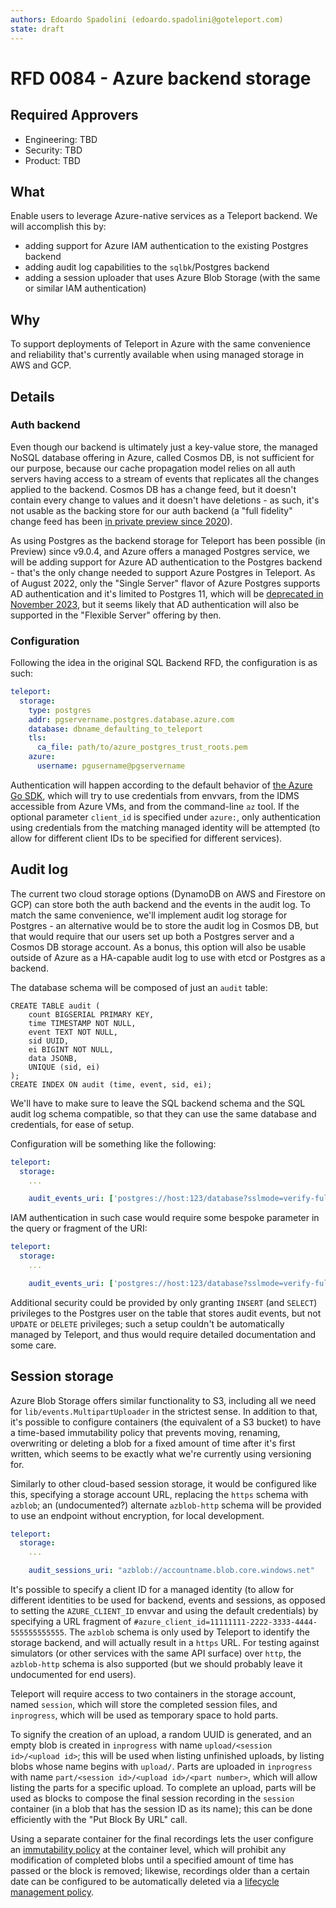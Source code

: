 ```yaml
---
authors: Edoardo Spadolini (edoardo.spadolini@goteleport.com)
state: draft
---
```


# RFD 0084 - Azure backend storage

## Required Approvers
* Engineering: TBD
* Security: TBD
* Product: TBD

## What

Enable users to leverage Azure-native services as a Teleport backend.
We will accomplish this by:
- adding support for Azure IAM authentication to the existing Postgres backend
- adding audit log capabilities to the `sqlbk`/Postgres backend
- adding a session uploader that uses Azure Blob Storage (with the same or similar IAM authentication)

## Why

To support deployments of Teleport in Azure with the same convenience and reliability that's currently available when using managed storage in AWS and GCP.

## Details

### Auth backend

Even though our backend is ultimately just a key-value store, the managed NoSQL database offering in Azure, called Cosmos DB, is not sufficient for our purpose, because our cache propagation model relies on all auth servers having access to a stream of events that replicates all the changes applied to the backend. Cosmos DB has a change feed, but it doesn't contain every change to values and it doesn't have deletions - as such, it's not usable as the backing store for our auth backend (a "full fidelity" change feed has been [in private preview since 2020](https://azure.microsoft.com/en-us/updates/change-feed-with-full-database-operations-for-azure-cosmos-db/)).

As using Postgres as the backend storage for Teleport has been possible (in Preview) since v9.0.4, and Azure offers a managed Postgres service, we will be adding support for Azure AD authentication to the Postgres backend - that's the only change needed to support Azure Postgres in Teleport. As of August 2022, only the "Single Server" flavor of Azure Postgres supports AD authentication and it's limited to Postgres 11, which will be [deprecated in November 2023](https://docs.microsoft.com/en-us/azure/postgresql/single-server/concepts-version-policy#major-version-retirement-policy), but it seems likely that AD authentication will also be supported in the "Flexible Server" offering by then.

### Configuration

Following the idea in the original SQL Backend RFD, the configuration is as such:

```yaml
teleport:
  storage:
    type: postgres
    addr: pgservername.postgres.database.azure.com
    database: dbname_defaulting_to_teleport
    tls:
      ca_file: path/to/azure_postgres_trust_roots.pem
    azure:
      username: pgusername@pgservername
```

Authentication will happen according to the default behavior of [the Azure Go SDK](https://pkg.go.dev/github.com/Azure/azure-sdk-for-go/sdk/azidentity), which will try to use credentials from envvars, from the IDMS accessible from Azure VMs, and from the command-line `az` tool. If the optional parameter `client_id` is specified under `azure:`, only authentication using credentials from the matching managed identity will be attempted (to allow for different client IDs to be specified for different services).

## Audit log

The current two cloud storage options (DynamoDB on AWS and Firestore on GCP) can store both the auth backend and the events in the audit log. To match the same convenience, we'll implement audit log storage for Postgres - an alternative would be to store the audit log in Cosmos DB, but that would require that our users set up both a Postgres server and a Cosmos DB storage account. As a bonus, this option will also be usable outside of Azure as a HA-capable audit log to use with etcd or Postgres as a backend.

The database schema will be composed of just an `audit` table:
```pgsql
CREATE TABLE audit (
    count BIGSERIAL PRIMARY KEY,
    time TIMESTAMP NOT NULL,
    event TEXT NOT NULL,
    sid UUID,
    ei BIGINT NOT NULL,
    data JSONB,
    UNIQUE (sid, ei)
);
CREATE INDEX ON audit (time, event, sid, ei);
```

We'll have to make sure to leave the SQL backend schema and the SQL audit log schema compatible, so that they can use the same database and credentials, for ease of setup.

Configuration will be something like the following:

```yaml
teleport:
  storage:
    ...

    audit_events_uri: ['postgres://host:123/database?sslmode=verify-full&sslrootcert=cafile&sslcert=certfile&sslkey=keyfile']
```

IAM authentication in such case would require some bespoke parameter in the query or fragment of the URI:

```yaml
teleport:
  storage:
    ...

    audit_events_uri: ['postgres://host:123/database?sslmode=verify-full&sslrootcert=cafile&user=pgusername%40pgservername#auth=azure']
```

Additional security could be provided by only granting `INSERT` (and `SELECT`) privileges to the Postgres user on the table that stores audit events, but not `UPDATE` or `DELETE` privileges; such a setup couldn't be automatically managed by Teleport, and thus would require detailed documentation and some care.

## Session storage

Azure Blob Storage offers similar functionality to S3, including all we need for `lib/events.MultipartUploader` in the strictest sense. In addition to that, it's possible to configure containers (the equivalent of a S3 bucket) to have a time-based immutability policy that prevents moving, renaming, overwriting or deleting a blob for a fixed amount of time after it's first written, which seems to be exactly what we're currently using versioning for.

Similarly to other cloud-based session storage, it would be configured like this, specifying a storage account URL, replacing the `https` schema with `azblob`; an (undocumented?) alternate `azblob-http` schema will be provided to use an endpoint without encryption, for local development.

```yaml
teleport:
  storage:
    ...

    audit_sessions_uri: "azblob://accountname.blob.core.windows.net"
```

It's possible to specify a client ID for a managed identity (to allow for different identities to be used for backend, events and sessions, as opposed to setting the `AZURE_CLIENT_ID` envvar and using the default credentials) by specifying a URL fragment of `#azure_client_id=11111111-2222-3333-4444-555555555555`. The `azblob` schema is only used by Teleport to identify the storage backend, and will actually result in a `https` URL. For testing against simulators (or other services with the same API surface) over `http`, the `azblob-http` schema is also supported (but we should probably leave it undocumented for end users).

Teleport will require access to two containers in the storage account, named `session`, which will store the completed session files, and `inprogress`, which will be used as temporary space to hold parts.

To signify the creation of an upload, a random UUID is generated, and an empty blob is created in `inprogress` with name `upload/<session id>/<upload id>`; this will be used when listing unfinished uploads, by listing blobs whose name begins with `upload/`. Parts are uploaded in `inprogress` with name `part/<session id>/<upload id>/<part number>`, which will allow listing the parts for a specific upload. To complete an upload, parts will be used as blocks to compose the final session recording in the `session` container (in a blob that has the session ID as its name); this can be done efficiently with the "Put Block By URL" call.

Using a separate container for the final recordings lets the user configure an [immutability policy](https://docs.microsoft.com/en-us/azure/storage/blobs/immutable-time-based-retention-policy-overview) at the container level, which will prohibit any modification of completed blobs until a specified amount of time has passed or the block is removed; likewise, recordings older than a certain date can be configured to be automatically deleted via a [lifecycle management policy](https://docs.microsoft.com/en-us/azure/storage/blobs/lifecycle-management-overview).
